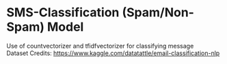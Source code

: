 # SMS-Classification (Spam/Non-Spam) Model
Use of countvectorizer and tfidfvectorizer for classifying message\
Dataset Credits: https://www.kaggle.com/datatattle/email-classification-nlp
